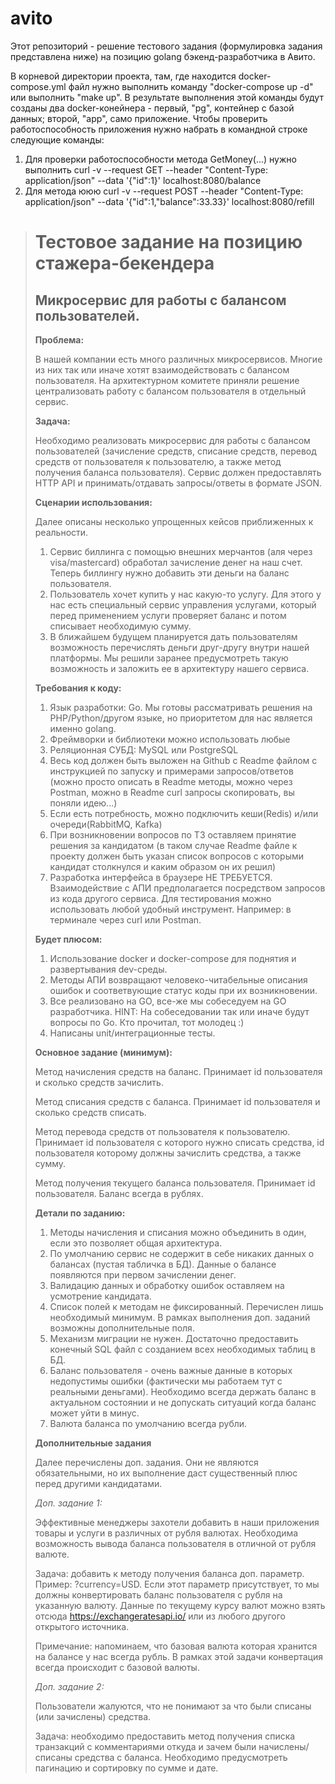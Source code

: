 # avito

Этот репозиторий - решение тестового задания (формулировка задания представлена ниже) на позицию golang бэкенд-разработчика в Авито.


В корневой директории проекта, там, где находится docker-compose.yml файл нужно выполнить команду "docker-compose up -d" или выполнить "make up".
В результате выполнения этой команды будут созданы два docker-конейнера - первый, "pg", контейнер с базой данных; второй, "app", само приложение. Чтобы проверить работоспособность приложения нужно набрать в командной строке следующие команды:
1. Для проверки работоспособности метода GetMoney(...) нужно выполнить curl -v --request GET --header "Content-Type: application/json" --data '{"id":1}' localhost:8080/balance
2. Для метода ююю
curl -v --request POST --header "Content-Type: application/json" --data '{"id":1,"balance":33.33}' localhost:8080/refill

> # Тестовое задание на позицию стажера-бекендера
>
> ## Микросервис для работы с балансом пользователей.
>
> **Проблема:**
>
> В нашей компании есть много различных микросервисов. Многие из них так или иначе хотят взаимодействовать с балансом пользователя. На архитектурном комитете приняли решение централизовать работу с балансом пользователя в отдельный сервис. 
>
> **Задача:**
> 
> Необходимо реализовать микросервис для работы с балансом пользователей (зачисление средств, списание средств, перевод средств от пользователя к пользователю, а также метод получения баланса пользователя). Сервис должен предоставлять HTTP API и принимать/отдавать запросы/ответы в формате JSON. 
> 
> **Сценарии использования:**
>
> Далее описаны несколько упрощенных кейсов приближенных к реальности.
> 1. Сервис биллинга с помощью внешних мерчантов (аля через visa/mastercard) обработал зачисление денег на наш счет. Теперь биллингу нужно добавить эти деньги на баланс пользователя. 
> 2. Пользователь хочет купить у нас какую-то услугу. Для этого у нас есть специальный сервис управления услугами, который перед применением услуги проверяет баланс и потом списывает необходимую сумму. 
> 3. В ближайшем будущем планируется дать пользователям возможность перечислять деньги друг-другу внутри нашей платформы. Мы решили заранее предусмотреть такую возможность и заложить ее в архитектуру нашего сервиса. 
>
> **Требования к коду:**
>
> 1. Язык разработки: Go. Мы готовы рассматривать решения на PHP/Python/другом языке, но приоритетом для нас является именно golang.
> 2. Фреймворки и библиотеки можно использовать любые
> 3. Реляционная СУБД: MySQL или PostgreSQL
> 4. Весь код должен быть выложен на Github с Readme файлом с инструкцией по запуску и примерами запросов/ответов (можно просто описать в Readme методы, можно через Postman, можно в Readme curl запросы скопировать, вы поняли идею...)
> 5. Если есть потребность, можно подключить кеши(Redis) и/или очереди(RabbitMQ, Kafka)
> 6. При возникновении вопросов по ТЗ оставляем принятие решения за кандидатом (в таком случае Readme файле к проекту должен быть указан список вопросов с которыми кандидат столкнулся и каким образом он их решил)
> 7. Разработка интерфейса в браузере НЕ ТРЕБУЕТСЯ. Взаимодействие с АПИ предполагается посредством запросов из кода другого сервиса. Для тестирования можно использовать любой удобный инструмент. Например: в терминале через curl или Postman.
>
> **Будет плюсом:**
>
> 1. Использование docker и docker-compose для поднятия и развертывания dev-среды.
> 2. Методы АПИ возвращают человеко-читабельные описания ошибок и соответвующие статус коды при их возникновении.
> 3. Все реализовано на GO, все-же мы собеседуем на GO разработчика. HINT: На собеседовании так или иначе будут вопросы по Go. Кто прочитал, тот молодец :)
> 4. Написаны unit/интеграционные тесты.
>
> **Основное задание (минимум):**
>
> Метод начисления средств на баланс. Принимает id пользователя и сколько средств зачислить.
> 
> Метод списания средств с баланса. Принимает id пользователя и сколько средств списать. 
>
> Метод перевода средств от пользователя к пользователю. Принимает id пользователя с которого нужно списать средства, id пользователя которому должны зачислить средства, а также сумму.
>
> Метод получения текущего баланса пользователя. Принимает id пользователя. Баланс всегда в рублях.
>
> **Детали по заданию:**
>
> 1. Методы начисления и списания можно объединить в один, если это позволяет общая архитектура.
> 2. По умолчанию сервис не содержит в себе никаких данных о балансах (пустая табличка в БД). Данные о балансе появляются при первом зачислении денег. 
> 3. Валидацию данных и обработку ошибок оставляем на усмотрение кандидата. 
> 4. Список полей к методам не фиксированный. Перечислен лишь необходимый минимум. В рамках выполнения доп. заданий возможны дополнительные поля.
> 5. Механизм миграции не нужен. Достаточно предоставить конечный SQL файл с созданием всех необходимых таблиц в БД. 
> 6. Баланс пользователя - очень важные данные в которых недопустимы ошибки (фактически мы работаем тут с реальными деньгами). Необходимо всегда держать баланс в актуальном состоянии и не допускать ситуаций когда баланс может уйти в минус. 
> 7. Валюта баланса по умолчанию всегда рубли.
>
> **Дополнительные задания**
>
> Далее перечислены доп. задания. Они не являются обязательными, но их выполнение даст существенный плюс перед другими кандидатами. 
>
> *Доп. задание 1:*
>
> Эффективные менеджеры захотели добавить в наши приложения товары и услуги в различных от рубля валютах. Необходима возможность вывода баланса пользователя в отличной от рубля валюте.
>
> Задача: добавить к методу получения баланса доп. параметр. Пример: ?currency=USD. 
> Если этот параметр присутствует, то мы должны конвертировать баланс пользователя с рубля на указанную валюту. Данные по текущему курсу валют можно взять отсюда https://exchangeratesapi.io/ или из любого другого открытого источника. 
> 
> Примечание: напоминаем, что базовая валюта которая хранится на балансе у нас всегда рубль. В рамках этой задачи конвертация всегда происходит с базовой валюты.
> 
> *Доп. задание 2:*
> 
> Пользователи жалуются, что не понимают за что были списаны (или зачислены) средства. 
> 
> Задача: необходимо предоставить метод получения списка транзакций с комментариями откуда и зачем были начислены/списаны средства с баланса. Необходимо предусмотреть пагинацию и сортировку по сумме и дате.
